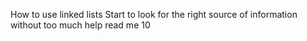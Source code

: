 How to use linked lists
Start to look for the right source of information without too much help
read me 10
